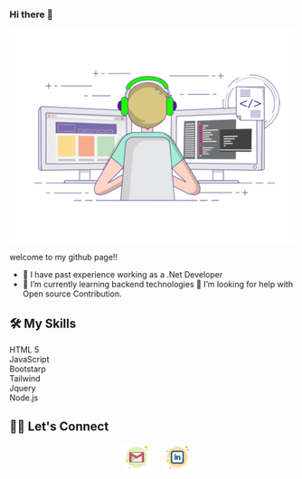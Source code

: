 ### Hi there 👋

![person using a computer animated image](images/profileReadMe.gif)


welcome to my github page!!

- 🔭 I have past experience working as a .Net Developer
- 🌱 I’m currently learning backend technologies 
🤔 I’m looking for help with Open source Contribution.

## 🛠️ My Skills

HTML 5 <br>
JavaScript<br>
Bootstarp<br>
Tailwind<br>
Jquery<br>
Node.js

## 🙋‍♀️ Let's Connect
<p align="center">  
 &emsp;
<a href="https://mail.google.com/mail/?view=cm&fs=1&tf=1&to=sangeethajadhav123@gmail.com" >
<img src="images/gmail.png" alt="mail_image"></img></a>
 &emsp;
<a href="www.linkedin.com/in/sangeetha-nageshwara-rao-164a0120">
<img src="images/linkedin.png" alt="linkedin_image"></img></a>
</p>
                                           

